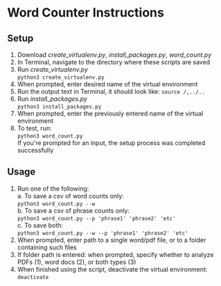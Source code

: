 # Word Counter Instructions

## Setup

1. Download *create_virtualenv.py*, *install_packages.py*, *word_count.py*
2. In Terminal, navigate to the directory where these scripts are saved
3. Run *create_virtualenv.py*\
`python3 create_virtualenv.py`
5. When prompted, enter desired name of the virtual environment
6. Run the output text in Terminal, it should look like: `source /,../..`
7. Run *install_packages.py*\
`python3 install_packages.py`
9. When prompted, enter the previously entered name of the virtual environment
10. To test, run:\
`python3 word_count.py`\
If you're prompted for an input, the setup process was completed successfully

## Usage
1. Run one of the following:\
a. To save a csv of word counts only:\
`python3 word_count.py --w`\
b. To save a csv of phrase counts only:\
`python3 word_count.py --p 'phrase1' 'phrase2' 'etc'`\
c. To save both:\
`python3 word_count.py --w --p 'phrase1' 'phrase2' 'etc'`
3. When prompted, enter path to a single word/pdf file, or to a folder containing such files
4. If folder path is entered: when prompted, specify whether to analyze PDFs (1), word docs (2), or both types (3)
5. When finished using the script, deactivate the virtual environment:\
`deactivate`




